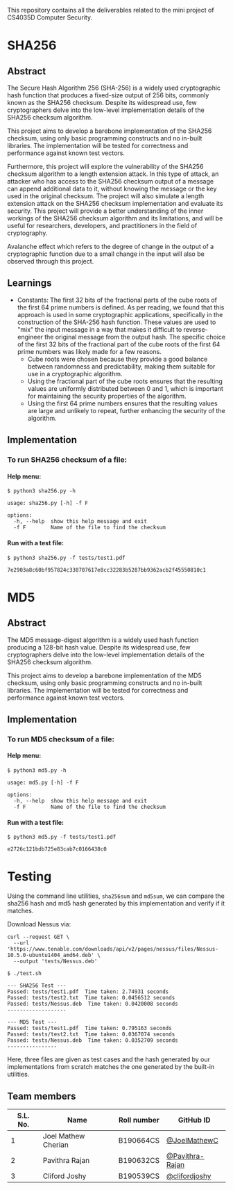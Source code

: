 This repository contains all the deliverables related to the mini project of CS4035D Computer Security.

# SHA256

## Abstract

The Secure Hash Algorithm 256 (SHA-256) is a widely used cryptographic hash function that produces a fixed-size output of 256 bits, commonly known as the SHA256 checksum. Despite its widespread use, few cryptographers delve into the low-level implementation details of the SHA256 checksum algorithm.

This project aims to develop a barebone implementation of the SHA256 checksum, using only basic programming constructs and no in-built libraries. The implementation will be tested for correctness and performance against known test vectors.

Furthermore, this project will explore the vulnerability of the SHA256 checksum algorithm to a length extension attack. In this type of attack, an attacker who has access to the SHA256 checksum output of a message can append additional data to it, without knowing the message or the key used in the original checksum. The project will also simulate a length extension attack on the SHA256 checksum implementation and evaluate its security. This project will provide a better understanding of the inner workings of the SHA256 checksum algorithm and its limitations, and will be useful for researchers, developers, and practitioners in the field of cryptography.

Avalanche effect which refers to the degree of change in the output of a cryptographic function due to a small change in the input will also be observed through this project.

## Learnings

- Constants: The first 32 bits of the fractional parts of the cube roots of the first 64 prime numbers is defined. As per reading, we found that this approach is used in some cryptographic applications, specifically in the construction of the SHA-256 hash function. These values are used to "mix" the input message in a way that makes it difficult to reverse-engineer the original message from the output hash. The specific choice of the first 32 bits of the fractional part of the cube roots of the first 64 prime numbers was likely made for a few reasons.
  - Cube roots were chosen because they provide a good balance between randomness and predictability, making them suitable for use in a cryptographic algorithm.
  - Using the fractional part of the cube roots ensures that the resulting values are uniformly distributed between 0 and 1, which is important for maintaining the security properties of the algorithm.
  - Using the first 64 prime numbers ensures that the resulting values are large and unlikely to repeat, further enhancing the security of the algorithm.

## Implementation

### To run SHA256 checksum of a file:

#### Help menu:

```console
$ python3 sha256.py -h
```

```console
usage: sha256.py [-h] -f F

options:
  -h, --help  show this help message and exit
  -f F        Name of the file to find the checksum
```

#### Run with a test file:

```console
$ python3 sha256.py -f tests/test1.pdf
```

```console
7e2903a8c60bf957824c330707617e8cc32283b5287bb9362acb2f45550810c1
```

# MD5

## Abstract

The MD5 message-digest algorithm is a widely used hash function producing a 128-bit hash value. Despite its widespread use, few cryptographers delve into the low-level implementation details of the SHA256 checksum algorithm.

This project aims to develop a barebone implementation of the MD5 checksum, using only basic programming constructs and no in-built libraries. The implementation will be tested for correctness and performance against known test vectors.

## Implementation

### To run MD5 checksum of a file:

#### Help menu:

```console
$ python3 md5.py -h
```

```console
usage: md5.py [-h] -f F

options:
  -h, --help  show this help message and exit
  -f F        Name of the file to find the checksum
```

#### Run with a test file:

```console
$ python3 md5.py -f tests/test1.pdf
```

```console
e2726c121bdb725e83cab7c0166438c0
```

# Testing

Using the command line utilities, `sha256sum` and `md5sum`, we can compare the sha256 hash and md5 hash generated by this implementation and verify if it matches.

Download Nessus via:

```console
curl --request GET \
  --url 'https://www.tenable.com/downloads/api/v2/pages/nessus/files/Nessus-10.5.0-ubuntu1404_amd64.deb' \
  --output 'tests/Nessus.deb'
```

```console
$ ./test.sh
```

```console
--- SHA256 Test ---
Passed: tests/test1.pdf  Time taken: 2.74931 seconds
Passed: tests/test2.txt  Time taken: 0.0456512 seconds
Passed: tests/Nessus.deb  Time taken: 0.0420008 seconds
-------------------

--- MD5 Test ---
Passed: tests/test1.pdf  Time taken: 0.795163 seconds
Passed: tests/test2.txt  Time taken: 0.0367074 seconds
Passed: tests/Nessus.deb  Time taken: 0.0352709 seconds
----------------
```

Here, three files are given as test cases and the hash generated by our implementations from scratch matches the one generated by the built-in utilities.

## Team members

| S.L. No. | Name                | Roll number | GitHub ID                                            |
| -------- | ------------------- | ----------- | ---------------------------------------------------- |
| 1        | Joel Mathew Cherian | B190664CS   | [@JoelMathewC](https://github.com/JoelMathewC)       |
| 2        | Pavithra Rajan      | B190632CS   | [@Pavithra-Rajan](https://github.com/Pavithra-Rajan) |
| 3        | Cliford Joshy       | B190539CS   | [@clifordjoshy](https://github.com/clifordjoshy)     |

